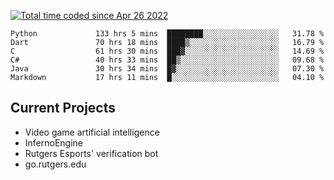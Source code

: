 <a href="https://wakatime.com/@9797ee4f-4108-45bb-8fc2-b36b9c1a1c89"><img src="https://wakatime.com/badge/user/9797ee4f-4108-45bb-8fc2-b36b9c1a1c89.svg?style=for-the-badge" alt="Total time coded since Apr 26 2022" /></a>

<!--START_SECTION:waka-->

```text
Python             133 hrs 5 mins  ████████░░░░░░░░░░░░░░░░░   31.78 %
Dart               70 hrs 18 mins  ████▒░░░░░░░░░░░░░░░░░░░░   16.79 %
C                  61 hrs 30 mins  ███▓░░░░░░░░░░░░░░░░░░░░░   14.69 %
C#                 40 hrs 33 mins  ██▒░░░░░░░░░░░░░░░░░░░░░░   09.68 %
Java               30 hrs 34 mins  █▓░░░░░░░░░░░░░░░░░░░░░░░   07.30 %
Markdown           17 hrs 11 mins  █░░░░░░░░░░░░░░░░░░░░░░░░   04.10 %
```

<!--END_SECTION:waka-->

## Current Projects
 - Video game artificial intelligence
 - InfernoEngine
 - Rutgers Esports' verification bot
 - go.rutgers.edu
